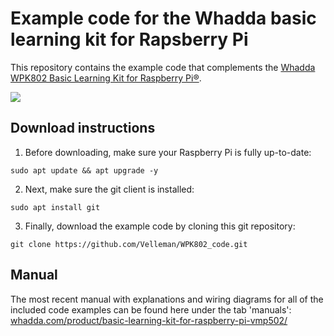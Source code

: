 # Example code for the Whadda basic learning kit for Rapsberry Pi 

This repository contains the example code that complements the [Whadda WPK802 Basic Learning Kit for Raspberry Pi®](https://whadda.com/product/basic-learning-kit-for-raspberry-pi-vmp502/).

![](https://cdn.whadda.com/wp-content/uploads/2019/02/27100808/vmp502.jpg)


## Download instructions

1. Before downloading, make sure your Raspberry Pi is fully up-to-date: 
```
sudo apt update && apt upgrade -y
```

2. Next, make sure the git client is installed:
```
sudo apt install git
```

3. Finally, download the example code by cloning this git repository:
```
git clone https://github.com/Velleman/WPK802_code.git
```

## Manual
The most recent manual with explanations and wiring diagrams for all of the included code examples can be found here under the tab 'manuals': [whadda.com/product/basic-learning-kit-for-raspberry-pi-vmp502/](https://whadda.com/product/basic-learning-kit-for-raspberry-pi-vmp502/)
